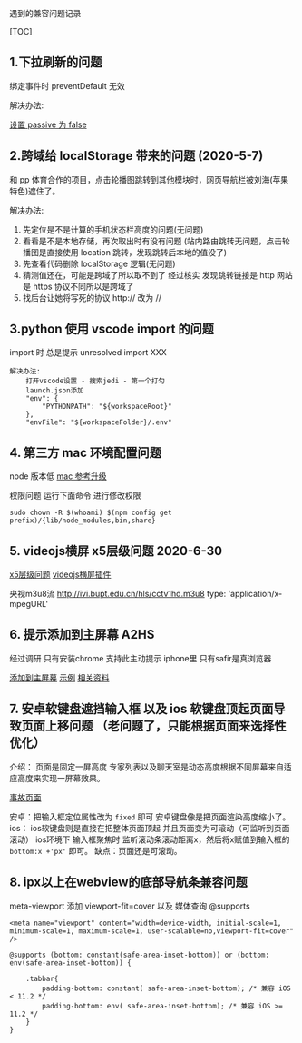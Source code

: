 遇到的兼容问题记录

[TOC]

## 1.下拉刷新的问题

绑定事件时 preventDefault 无效

解决办法:

[设置 passive 为 false](https://developer.mozilla.org/zh-CN/docs/Web/API/EventTarget/addEventListener)

## 2.跨域给 localStorage 带来的问题 (2020-5-7)

和 pp 体育合作的项目，点击轮播图跳转到其他模块时，网页导航栏被刘海(苹果特色)遮住了。

解决办法:

1.  先定位是不是计算的手机状态栏高度的问题(无问题)
2.  看看是不是本地存储，再次取出时有没有问题
    (站内路由跳转无问题，点击轮播图是直接使用 location 跳转，发现跳转后本地的值没了)
3.  先查看代码删除 localStorage 逻辑(无问题)
4.  猜测值还在，可能是跨域了所以取不到了
    经过核实 发现跳转链接是 http 网站是 https 协议不同所以是跨域了
5.  找后台让她将写死的协议 http:// 改为 //

## 3.python 使用 vscode import 的问题

import 时 总是提示 unresolved import XXX

```
解决办法:
    打开vscode设置 - 搜索jedi - 第一个打勾
    launch.json添加
    "env": {
        "PYTHONPATH": "${workspaceRoot}"
    },
    "envFile": "${workspaceFolder}/.env"
```

## 4. 第三方 mac 环境配置问题

node 版本低 [mac 参考升级](https://www.jianshu.com/p/71c82fc63522)

权限问题 运行下面命令 进行修改权限

`sudo chown -R $(whoami) $(npm config get prefix)/{lib/node_modules,bin,share}`

## 5. videojs横屏 x5层级问题 2020-6-30

[x5层级问题](https://x5.tencent.com/tbs/guide/video.html)
[videojs横屏插件](https://github.com/prateekrastogi/videojs-landscape-fullscreen)

央视m3u8流 http://ivi.bupt.edu.cn/hls/cctv1hd.m3u8
type: 'application/x-mpegURL'


## 6. 提示添加到主屏幕  A2HS

经过调研 只有安装chrome 支持此主动提示
iphone里 只有safir是真浏览器 

[添加到主屏幕](https://developer.mozilla.org/zh-CN/docs/Web/Progressive_web_apps/%E6%B7%BB%E5%8A%A0%E5%88%B0%E4%B8%BB%E5%B1%8F%E5%B9%95)
[示例](https://mdn.github.io/pwa-examples/a2hs/)
[相关资料](https://love2dev.com/pwa/add-to-homescreen-library/)




## 7.  安卓软键盘遮挡输入框 以及 ios 软键盘顶起页面导致页面上移问题 （老问题了，只能根据页面来选择性优化）


介绍： 
    页面是固定一屏高度 专家列表以及聊天室是动态高度根据不同屏幕来自适应高度来实现一屏幕效果。


[事故页面](wx.catjc.com/#/walkman)

安卓：把输入框定位属性改为 `fixed` 即可 安卓键盘像是把页面渲染高度缩小了。
ios： ios软键盘则是直接在把整体页面顶起 并且页面变为可滚动（可监听到页面滚动）
ios环境下 输入框聚焦时 监听滚动条滚动距离x，然后将x赋值到输入框的 `bottom:x +'px'` 即可。 缺点：页面还是可滚动。
 

 ## 8. ipx以上在webview的底部导航条兼容问题



meta-viewport 添加 viewport-fit=cover
以及 媒体查询 @supports
```
<meta name="viewport" content="width=device-width, initial-scale=1, minimum-scale=1, maximum-scale=1, user-scalable=no,viewport-fit=cover" />

@supports (bottom: constant(safe-area-inset-bottom)) or (bottom: env(safe-area-inset-bottom)) { 
    
    .tabbar{
        padding-bottom: constant( safe-area-inset-bottom); /* 兼容 iOS < 11.2 */
        padding-bottom: env( safe-area-inset-bottom); /* 兼容 iOS >= 11.2 */
    }
}

```
